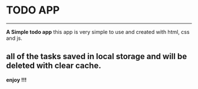 # TODO APP
---
**A Simple todo app**
this app is very simple to use and created with html, css and js.
## all of the tasks saved in local storage and will be deleted with clear cache.
**enjoy !!!**